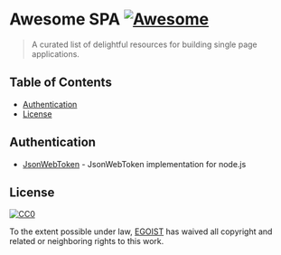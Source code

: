 # Awesome SPA [![Awesome](https://cdn.rawgit.com/sindresorhus/awesome/d7305f38d29fed78fa85652e3a63e154dd8e8829/media/badge.svg)](https://github.com/sindresorhus/awesome)

> A curated list of delightful resources for building single page applications.

## Table of Contents
<!-- START doctoc generated TOC please keep comment here to allow auto update -->
<!-- DON'T EDIT THIS SECTION, INSTEAD RE-RUN doctoc TO UPDATE -->


- [Authentication](#authentication)
- [License](#license)

<!-- END doctoc generated TOC please keep comment here to allow auto update -->

## Authentication

- [JsonWebToken](https://github.com/auth0/node-jsonwebtoken) - JsonWebToken implementation for node.js

## License

[![CC0](http://mirrors.creativecommons.org/presskit/buttons/88x31/svg/cc-zero.svg)](https://creativecommons.org/publicdomain/zero/1.0/)

To the extent possible under law, [EGOIST](https://github.com/egoist) has waived all copyright and related or neighboring rights to this work.